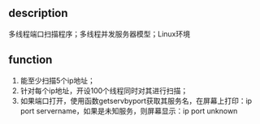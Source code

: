 ## description

多线程端口扫描程序；多线程并发服务器模型；Linux环境

## function

1. 能至少扫描5个ip地址；
2. 针对每个ip地址，开设100个线程同时对其进行扫描；
3. 如果端口打开，使用函数getservbyport获取其服务名，在屏幕上打印：ip port servername，如果是未知服务，则屏幕显示：ip port unknown